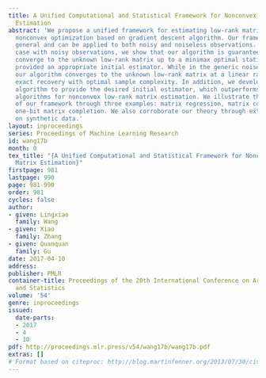 ```yaml
---
title: A Unified Computational and Statistical Framework for Nonconvex Low-rank Matrix
  Estimation
abstract: 'We propose a unified framework for estimating low-rank matrices through
  nonconvex optimization based on gradient descent algorithm. Our framework is quite
  general and can be applied to both noisy and noiseless observations. In the general
  case with noisy observations, we show that our algorithm is guaranteed to linearly
  converge to the unknown low-rank matrix up to a minimax optimal statistical error,
  provided an appropriate initial estimator. While in the generic noiseless setting,
  our algorithm converges to the unknown low-rank matrix at a linear rate and enables
  exact recovery with optimal sample complexity. In addition, we develop a new initialization
  algorithm to provide the desired initial estimator, which outperforms existing initialization
  algorithms for nonconvex low-rank matrix estimation. We illustrate the superiority
  of our framework through three examples: matrix regression, matrix completion, and
  one-bit matrix completion. We also corroborate our theory through extensive experiments
  on synthetic data.'
layout: inproceedings
series: Proceedings of Machine Learning Research
id: wang17b
month: 0
tex_title: "{A Unified Computational and Statistical Framework for Nonconvex Low-rank
  Matrix Estimation}"
firstpage: 981
lastpage: 990
page: 981-990
order: 981
cycles: false
author:
- given: Lingxiao
  family: Wang
- given: Xiao
  family: Zhang
- given: Quanquan
  family: Gu
date: 2017-04-10
address: 
publisher: PMLR
container-title: Proceedings of the 20th International Conference on Artificial Intelligence
  and Statistics
volume: '54'
genre: inproceedings
issued:
  date-parts:
  - 2017
  - 4
  - 10
pdf: http://proceedings.mlr.press/v54/wang17b/wang17b.pdf
extras: []
# Format based on citeproc: http://blog.martinfenner.org/2013/07/30/citeproc-yaml-for-bibliographies/
---
```

